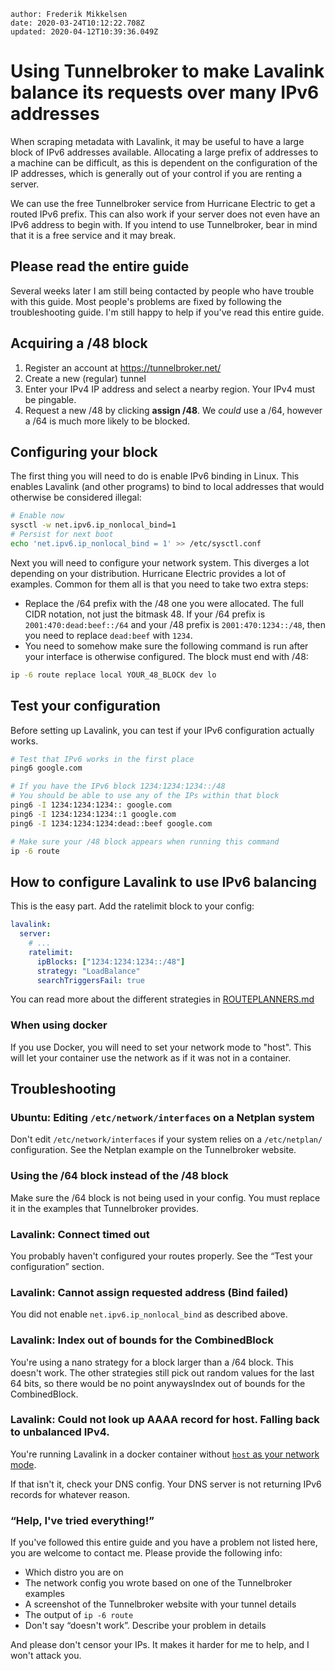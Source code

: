 ```properties
author: Frederik Mikkelsen
date: 2020-03-24T10:12:22.708Z
updated: 2020-04-12T10:39:36.049Z
```

# Using Tunnelbroker to make Lavalink balance its requests over many IPv6 addresses

When scraping metadata with Lavalink, it may be useful to have a large block of IPv6 addresses available. Allocating a large prefix of addresses to a machine can be difficult, as this is dependent on the configuration of the IP addresses, which is generally out of your control if you are renting a server.

We can use the free Tunnelbroker service from Hurricane Electric to get a routed IPv6 prefix. This can also work if your server does not even have an IPv6 address to begin with. If you intend to use Tunnelbroker, bear in mind that it is a free service and it may break.

## Please read the entire guide

Several weeks later I am still being contacted by people who have trouble with this guide. Most people's problems are fixed by following the troubleshooting guide. I'm still happy to help if you've read this entire guide. 

## Acquiring a /48 block

1. Register an account at https://tunnelbroker.net/
2. Create a new (regular) tunnel
3. Enter your IPv4 IP address and select a nearby region. Your IPv4 must be pingable.
4. Request a new /48 by clicking **assign /48**. We *could* use a /64, however a /64 is much more likely to be blocked.

## Configuring your block

The first thing you will need to do is enable IPv6 binding in Linux. This enables Lavalink (and other programs) to bind to local addresses that would otherwise be considered illegal:

```bash
# Enable now
sysctl -w net.ipv6.ip_nonlocal_bind=1
# Persist for next boot
echo 'net.ipv6.ip_nonlocal_bind = 1' >> /etc/sysctl.conf
```

Next you will need to configure your network system. This diverges a lot depending on your distribution. Hurricane Electric provides a lot of examples. Common for them all is that you need to take two extra steps:

* Replace the /64 prefix with the /48 one you were allocated. The full CIDR notation, not just the bitmask 48. If your /64 prefix is `2001:470:dead:beef::/64` and your /48 prefix is `2001:470:1234::/48`, then you need to replace `dead:beef` with `1234`.
* You need to somehow make sure the following command is run after your interface is otherwise configured. The block must end with /48:

```bash
ip -6 route replace local YOUR_48_BLOCK dev lo
```



## Test your configuration

Before setting up Lavalink, you can test if your IPv6 configuration actually works.

```bash
# Test that IPv6 works in the first place
ping6 google.com

# If you have the IPv6 block 1234:1234:1234::/48
# You should be able to use any of the IPs within that block
ping6 -I 1234:1234:1234:: google.com
ping6 -I 1234:1234:1234::1 google.com
ping6 -I 1234:1234:1234:dead::beef google.com

# Make sure your /48 block appears when running this command
ip -6 route
```



## How to configure Lavalink to use IPv6 balancing

This is the easy part. Add the ratelimit block to your config:

```yaml
lavalink:
  server:
    # ...
    ratelimit:
      ipBlocks: ["1234:1234:1234::/48"]
      strategy: "LoadBalance"
      searchTriggersFail: true
```

You can read more about the different strategies in [ROUTEPLANNERS.md](https://github.com/Frederikam/Lavalink/blob/master/ROUTEPLANNERS.md)

### When using docker

If you use Docker, you will need to set your network mode to "host". This will let your container use the network as if it was not in a container.



## Troubleshooting

### Ubuntu: Editing `/etc/network/interfaces` on a Netplan system

Don't edit `/etc/network/interfaces` if your system relies on a `/etc/netplan/` configuration. See the Netplan example on the Tunnelbroker website.

### Using the /64 block instead of the /48 block

Make sure the /64 block is not being used in your config. You must replace it in the examples that Tunnelbroker provides.

### Lavalink: Connect timed out

You probably haven't configured your routes properly. See the “Test your configuration” section.

### Lavalink: Cannot assign requested address (Bind failed)

You did not enable `net.ipv6.ip_nonlocal_bind` as described above.

### Lavalink: Index out of bounds for the CombinedBlock
You're using a nano strategy for a block larger than a /64 block. This doesn't work. The other strategies still pick out random values for the last 64 bits, so there would be no point anywaysIndex out of bounds for the CombinedBlock.

### Lavalink: Could not look up AAAA record for host. Falling back to unbalanced IPv4.

You're running Lavalink in a docker container without [`host` as your network mode](https://docs.docker.com/network/host/). 

If that isn't it, check your DNS config. Your DNS server is not returning IPv6 records for whatever reason.

### “Help, I've tried everything!”

If you've followed this entire guide and you have a problem not listed here, you are welcome to contact me. Please provide the following info:

* Which distro you are on
* The network config you wrote based on one of the Tunnelbroker examples
* A screenshot of the Tunnelbroker website with your tunnel details
* The output of `ip -6 route`
* Don't say “doesn't work”. Describe your problem in details

And please don't censor your IPs. It makes it harder for me to help, and I won't attack you.
